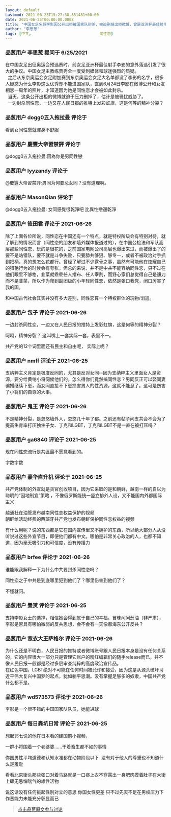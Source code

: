 ```yaml
---
layout: default
Lastmod: 2021-06-25T15:27:38.851481+00:00
date: 2021-06-25T00:00:00.000Z
title: "中国女足名将李影因公开出柜被国家队封杀，被迫删掉出柜微博，曾是亚洲杯最佳射手，有国外媒体报道吗？"
author: "李思葱"
tags: [中共,								同性恋]
---
```



### 品葱用户 **李思葱** 提问于 6/25/2021
    
在中国女足出征奥运会预选赛时，前女足亚洲杯最佳射手李影的意外落选引发了很大的争议。中国女足主教练贾秀全一度受到媒体和球迷强烈的质疑。  
  之后从东京奥运会女足附加赛到东京奥运会女足大名单都没了李影的名字，很多人疑惑为什么李影这么优秀却不能进国家队，直到6月24日李影在微博公开和女友相恋一周年的照片，才知道因为她是同性恋才会被如此封杀。  
  当天，这条公开出柜的微博就迫于压力删掉了，估计是被骚扰威胁了。  
  一边封杀同性恋，一边又在人民日报的推特上发彩虹旗，这是何等的精神分裂？
    
                

### 品葱用户 **dogg0五入拖拉曼** 评论于 
        
看到女同性戀就渾身不舒服
        
                

### 品葱用户 **慶豐大帝習禁評** 评论于 
        
@dogg0五入拖拉曼:因為你是男同性戀
        
                

### 品葱用户 **lyyzandy** 评论于 
        
@慶豐大帝習禁評:男同为何要忌女同？没有道理啊。
        
                

### 品葱用户 **MasonQian** 评论于 
        
@dogg0五入拖拉曼: 女同感覺很乾淨吧 比異性戀還乾淨
        
                

### 品葱用户 **筱田君** 评论于 2021-06-26
        
除了上面各位所说，同性恋在中国还有一个特点，就是特权阶级会有特别对待，就了解到的情况而言（同性恋的朋友和墙外媒体报道过的），在中国公检法和军队高层那些同性恋，玩的是很花的，之前国家电网公司高层也爆出来过，而被爆出了的要不是站错队，要不就是斗争失败，只要舔共够狠、够专一，或者不被政治对手抓到把柄，真的想怎么花都行。曾经了解过不少露骨之事，虽然有可能他在炫耀自己的猎艳行为的时候会有夸张，但总的来说，并不是中共不能容纳同性恋，只不过在他们眼里不够格，韭菜就乖乖任人摆布、任人宰割，而野心家们总觉得自己是镰刀而不是韭菜，所以作为爬到副团级的小年轻同性恋，依然是张口我党，闭口厉害了我的国。  
  
和中国古代社会其实并没有多大差别，同性恋算一个特权群体的玩物/消遣。
        
                

### 品葱用户 **包子** 评论于 2021-06-26
        
一边封杀同性恋，一边又在人民日报的推特上发彩虹旗，这是何等的精神分裂？  
  
呵呵，精神分裂？ 这叫嘴上一套实际一套，表里不一。  
  
共产党的12个词里面还有民主和自由呢， 实际上呢？
        
                

### 品葱用户 **nmff** 评论于 2021-06-25
        
支纳粹主义肯定是极度反同的，尤其是反对女同--因为支纳粹主义里面女人是资源，要分给黄纳小将伺候他们的。怎么得你们竟然搞同性恋？男同反正可以娶同妻骗婚继续下崽，而女同直接不下崽损害男人的性资源，这就不能忍了。这可是伤害了小将们的自尊的大事。
        
                

### 品葱用户 **鬼王** 评论于 2021-06-26
        
不是精神分裂，是忽悠墙外人，忽悠几十年了都。之前还有帖子问支共会不会为了提高生育率打压独生子女、丁克和LGBT，丁克和LGBT不是一直在被打压吗？
        
                

### 品葱用户 **ga6840** 评论于 2021-06-25
        
现在同性恋流行是共匪最不愿意看到的。  
  
  
字数字数
        
                

### 品葱用户 **豪华直升机** 评论于 2021-06-25
        
共产党体制的外宣就是贪官创收项目，因为它采取的是和朝鲜，越南一样的自以为聪明的“因地制宜”策略 ，不像俄罗斯能统一竖立排外人设，又不能国内外都国际主义  
  
越通社在油管发布越南同性恋权益保护的视频  
朝鲜给活动经费的西班牙共产党也发布朝鲜保护同性恋权益的视频  
  
有什么用呢？说的东西都是它在国内宣传里又不拥护的东西，所以绝大部分人从没听说过这些外宣节目，即便他们都有中文。哪怕是非常关心政治的人，也都不知道，因为毫无吸引力和可信度，没有传播力
        
                

### 品葱用户 **brfee** 评论于 2021-06-26
        
谁能跟我解释一下为什么中共要封杀同性恋吗？  
  
同性恋之于中共是到底哪里犯到他们了？哪里伤害到他们了？  
  
不懂就问。
        
                

### 品葱用户 **舋贳** 评论于 2021-06-25
        
支持李影女士的选择，相信她会得到属于自己的幸福。冒昧问问葱油（非严肃），李影是否具有哪怕微弱的反共思想，会不会有一天像郝海东公开反共？
        
                

### 品葱用户 **宽衣大王萨格尔** 评论于 2021-06-26
        
为什么还是不明白，人民日报的推特或者微博账号跟人民日报本身是没有任何关系的，它的内容很大一部分只是管理它账户的粉红编辑们的随手release而已，并不像人民日报一般都是经过多层审查纯粹的高度政治宣传品。  
在红色中国，LGBT绝对不可能在任何时间被允许和接受，因为这是从源头破坏习近平伟大复兴中国梦的起点，犹如躺平思潮。没有掌握足够多的奴隶，中国共产党什么都不是。
        
                

### 品葱用户 **wd573573** 评论于 2021-06-26
        
李影是一个很不错的中国国家队队员，她能进球
        
                

### 品葱用户 **每日粪坑日常** 评论于 2021-06-25
        
想起郭七说的他在日本看的建国前小视频，  
  
一群小将围着一个老婆婆……干着畜生都不如的事情  
  
你国男性平均道德和认知水准都在动物阶段以下  没有对于他人的尊重也不知道什么是羞耻  
  
看看北京街头那些张口对着马路就是一口痰上衣不穿露出一身肥肉摸着肚子在大街上肆无忌惮喘气的雄性活物  
  
说这话没有任何挑起性别对立的意思 你国女性更差 只不过先天不足在男权压力下作恶能力未能充分彰显而已
        
                





> [点击品葱原文参与讨论](https://pincong.rocks/question/39725)

